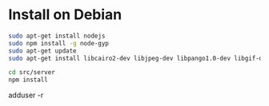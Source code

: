 Install on Debian
=================

```bash
sudo apt-get install nodejs
sudo npm install -g node-gyp
sudo apt-get update 
sudo apt-get install libcairo2-dev libjpeg-dev libpango1.0-dev libgif-dev build-essential g++

cd src/server
npm install
```
adduser -r 